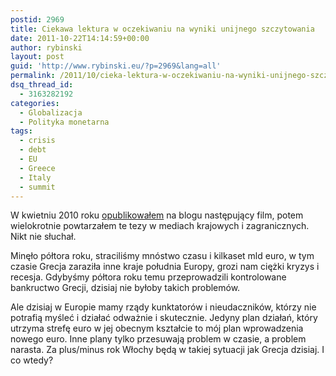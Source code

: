 ```yaml
---
postid: 2969
title: Ciekawa lektura w oczekiwaniu na wyniki unijnego szczytowania
date: 2011-10-22T14:14:59+00:00
author: rybinski
layout: post
guid: 'http://www.rybinski.eu/?p=2969&lang=all'
permalink: /2011/10/cieka-lektura-w-oczekiwaniu-na-wyniki-unijnego-szczytowania/
dsq_thread_id:
  - 3163282192
categories:
  - Globalizacja
  - Polityka monetarna
tags:
  - crisis
  - debt
  - EU
  - Greece
  - Italy
  - summit
---
```

W kwietniu 2010 roku [opublikowałem](http://www.rybinski.eu/?p=1220&lang=all) na blogu następujący film, potem wielokrotnie powtarzałem te tezy w mediach krajowych i zagranicznych. Nikt nie słuchał.



Minęło półtora roku, straciliśmy mnóstwo czasu i kilkaset mld euro, w tym czasie Grecja zaraziła inne kraje południa Europy, grozi nam ciężki kryzys i recesja. Gdybyśmy półtora roku temu przeprowadzili kontrolowane bankructwo Grecji, dzisiaj nie byłoby takich problemów.
  
Ale dzisiaj w Europie mamy rządy kunktatorów i nieudaczników, którzy nie potrafią myśleć i działać odważnie i skutecznie. Jedyny plan działań, który utrzyma strefę euro w jej obecnym kształcie to mój plan wprowadzenia nowego euro. Inne plany tylko przesuwają problem w czasie, a problem narasta. Za plus/minus rok Włochy będą w takiej sytuacji jak Grecja dzisiaj. I co wtedy?
